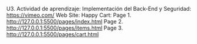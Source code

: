U3. Actividad de aprendizaje: Implementación del Back-End y Seguridad: https://vimeo.com/
Web Site: Happy Cart:
Page 1. http://127.0.0.1:5500/pages/index.html
Page 2. http://127.0.0.1:5500/pages/items.html
Page 3. http://127.0.0.1:5500/pages/cart.html
